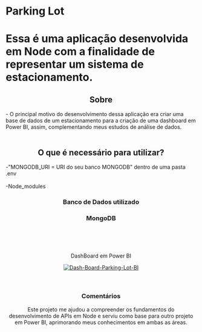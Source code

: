 # Parking Lot 
<h1>Essa é uma aplicação desenvolvida em Node com a finalidade de representar um sistema de estacionamento.</h1>
<h2 align = "center" >Sobre</h2>
<p>- O principal motivo do desenvolvimento dessa aplicação era criar uma base de dados de um estacionamento para a criação de uma dashboard em Power BI, assim, complementando meus estudos de análise de dados.<br><br>
</p>

<h2 align = "center" >O que é necessário para utilizar?</h2>
-"MONGODB_URI = URI do seu banco MONGODB" dentro de uma pasta .env<br><br>
-Node_modules<br>
<div align="center">
   <h3>Banco de Dados utilizado</h3>
   <h3>MongoDB</h3>
 <div>

<div align = "center">

  <br><br><br>
  <p>DashBoard em Power BI</p>
  <a href="https://ibb.co/Qf4Xjhv"><img src="https://i.ibb.co/Qf4Xjhv/Dash-Board-Parking-Lot-BI.png" alt="Dash-Board-Parking-Lot-BI" border="0"></a>
  <br><br><br>
</div>

   <h3>Comentários</h3>
   <p>Este projeto me ajudou a compreender os fundamentos do desenvolvimento de APIs em Node e serviu como base para outro projeto em Power BI, aprimorando meus conhecimentos em ambas as áreas.</p>
 
